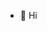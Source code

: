 - 👋 Hi 
<!---
abhishekmohank/abhishekmohank is a ✨ special ✨ repository because its `README.md` (this file) appears on your GitHub profile.
You can click the Preview link to take a look at your changes.
--->
